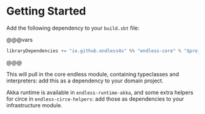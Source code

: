 # Getting Started

Add the following dependency to your `build.sbt` file:

@@@vars
```scala
libraryDependencies += "io.github.endless4s" %% "endless-core" % "$project.version$"
```
@@@

This will pull in the core endless module, containing typeclasses and interpreters: add this as a dependency to your domain project.

Akka runtime is available in `endless-runtime-akka`, and some extra helpers for circe in `endless-circe-helpers`: add those as dependencies to your infrastructure module.